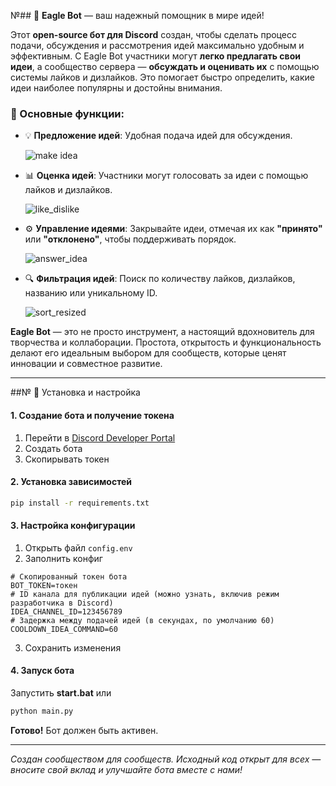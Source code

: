 №## 🦅 **Eagle Bot** — ваш надежный помощник в мире идей!  

Этот **open-source бот для Discord** создан, чтобы сделать процесс подачи, обсуждения и рассмотрения идей максимально удобным и эффективным. С Eagle Bot участники могут **легко предлагать свои идеи**, а сообщество сервера — **обсуждать и оценивать их** с помощью системы лайков и дизлайков. Это помогает быстро определить, какие идеи наиболее популярны и достойны внимания.  

### 🚀 Основные функции:  
- 💡 **Предложение идей**: Удобная подача идей для обсуждения.

   ![make idea](https://github.com/user-attachments/assets/0edb009d-f144-4f09-8993-cf143aa8c854)
- 📊 **Оценка идей**: Участники могут голосовать за идеи с помощью лайков и дизлайков.  

   ![like_dislike](https://github.com/user-attachments/assets/9f091291-b068-4a17-8a08-bb6220721b60)
- ⚙️ **Управление идеями**: Закрывайте идеи, отмечая их как **"принято"** или **"отклонено"**, чтобы поддерживать порядок.  

   ![answer_idea](https://github.com/user-attachments/assets/9080faa4-0141-4e3d-93db-323db2341940)
- 🔍 **Фильтрация идей**: Поиск по количеству лайков, дизлайков, названию или уникальному ID.  

   ![sort_resized](https://github.com/user-attachments/assets/a8df5075-595a-4efb-872e-960bfcd92a75)

**Eagle Bot** — это не просто инструмент, а настоящий вдохновитель для творчества и коллаборации. Простота, открытость и функциональность делают его идеальным выбором для сообществ, которые ценят инновации и совместное развитие.  

---

##№ 🔹 Установка и настройка
#### **1. Создание бота и получение токена**  
1. Перейти в [Discord Developer Portal](https://discord.com/developers/applications)  
2. Создать бота
3. Скопирывать токен 

#### **2. Установка зависимостей**  
```bash
pip install -r requirements.txt
```

#### **3. Настройка конфигурации**  
1. Открыть файл `config.env`
2. Заполнить конфиг
```env
# Скопированный токен бота
BOT_TOKEN=токен
# ID канала для публикации идей (можно узнать, включив режим разработчика в Discord)
IDEA_CHANNEL_ID=123456789
# Задержка между подачей идей (в секундах, по умолчанию 60)
COOLDOWN_IDEA_COMMAND=60
```
3. Сохранить изменения  

#### **4. Запуск бота**  
Запустить **start.bat** 
или
```bash
python main.py
```  

**Готово!** Бот должен быть активен.

---  

*Создан сообществом для сообществ. Исходный код открыт для всех — вносите свой вклад и улучшайте бота вместе с нами!*
